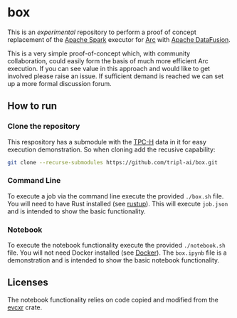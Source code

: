 # box

This is an _experimental_ repository to perform a proof of concept replacement of the [Apache Spark](https://spark.apache.org/) executor for [Arc](https://arc.tripl.ai) with [Apache DataFusion](https://arrow.apache.org/datafusion/).

This is a very simple proof-of-concept which, with community collaboration, could easily form the basis of much more efficient Arc execution. If you can see value in this approach and would like to get involved please raise an issue. If sufficient demand is reached we can set up a more formal discussion forum.

## How to run

### Clone the repository

This respository has a submodule with the [TPC-H](http://www.tpc.org/tpch/) data in it for easy execution demonstration. So when cloning add the recusive capability:

```bash
git clone --recurse-submodules https://github.com/tripl-ai/box.git
```

### Command Line

To execute a job via the command line execute the provided `./box.sh` file. You will need to have Rust installed (see [rustup](https://rustup.rs/)). This will execute `job.json` and is intended to show the basic functionality.

### Notebook

To execute the notebook functionality execute the provided `./notebook.sh` file. You will not need Docker installed (see [Docker](https://www.docker.com/)). The `box.ipynb` file is a demonstration and is intended to show the basic notebook functionality.

## Licenses

The notebook functionality relies on code copied and modified from the [evcxr](https://github.com/google/evcxr/tree/HEAD/evcxr_jupyter) crate.
